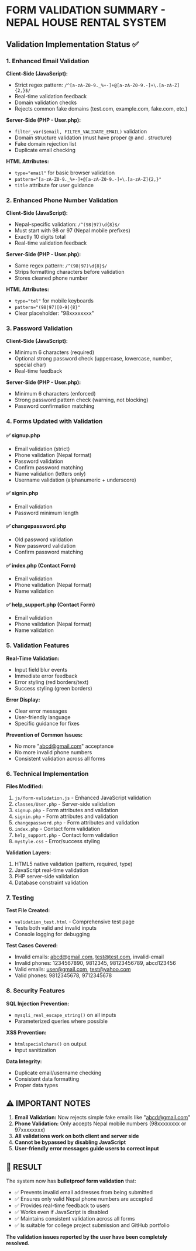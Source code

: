 # FORM VALIDATION SUMMARY - NEPAL HOUSE RENTAL SYSTEM

## Validation Implementation Status ✅

### 1. Enhanced Email Validation

**Client-Side (JavaScript):**
- Strict regex pattern: `/^[a-zA-Z0-9._%+-]+@[a-zA-Z0-9.-]+\.[a-zA-Z]{2,}$/`
- Real-time validation feedback
- Domain validation checks
- Rejects common fake domains (test.com, example.com, fake.com, etc.)

**Server-Side (PHP - User.php):**
- `filter_var($email, FILTER_VALIDATE_EMAIL)` validation
- Domain structure validation (must have proper @ and . structure)
- Fake domain rejection list
- Duplicate email checking

**HTML Attributes:**
- `type="email"` for basic browser validation
- `pattern="[a-zA-Z0-9._%+-]+@[a-zA-Z0-9.-]+\.[a-zA-Z]{2,}"`
- `title` attribute for user guidance

### 2. Enhanced Phone Number Validation

**Client-Side (JavaScript):**
- Nepal-specific validation: `/^(98|97)\d{8}$/`
- Must start with 98 or 97 (Nepal mobile prefixes)
- Exactly 10 digits total
- Real-time validation feedback

**Server-Side (PHP - User.php):**
- Same regex pattern: `/^(98|97)\d{8}$/`
- Strips formatting characters before validation
- Stores cleaned phone number

**HTML Attributes:**
- `type="tel"` for mobile keyboards
- `pattern="(98|97)[0-9]{8}"`
- Clear placeholder: "98xxxxxxxx"

### 3. Password Validation

**Client-Side (JavaScript):**
- Minimum 6 characters (required)
- Optional strong password check (uppercase, lowercase, number, special char)
- Real-time feedback

**Server-Side (PHP - User.php):**
- Minimum 6 characters (enforced)
- Strong password pattern check (warning, not blocking)
- Password confirmation matching

### 4. Forms Updated with Validation

#### ✅ signup.php
- Email validation (strict)
- Phone validation (Nepal format)
- Password validation
- Confirm password matching
- Name validation (letters only)
- Username validation (alphanumeric + underscore)

#### ✅ signin.php
- Email validation
- Password minimum length

#### ✅ changepassword.php
- Old password validation
- New password validation
- Confirm password matching

#### ✅ index.php (Contact Form)
- Email validation
- Phone validation (Nepal format)
- Name validation

#### ✅ help_support.php (Contact Form)
- Email validation
- Phone validation (Nepal format)
- Name validation

### 5. Validation Features

**Real-Time Validation:**
- Input field blur events
- Immediate error feedback
- Error styling (red borders/text)
- Success styling (green borders)

**Error Display:**
- Clear error messages
- User-friendly language
- Specific guidance for fixes

**Prevention of Common Issues:**
- No more "abcd@gmail.com" acceptance
- No more invalid phone numbers
- Consistent validation across all forms

### 6. Technical Implementation

**Files Modified:**
1. `js/form-validation.js` - Enhanced JavaScript validation
2. `classes/User.php` - Server-side validation
3. `signup.php` - Form attributes and validation
4. `signin.php` - Form attributes and validation
5. `changepassword.php` - Form attributes and validation
6. `index.php` - Contact form validation
7. `help_support.php` - Contact form validation
8. `mystyle.css` - Error/success styling

**Validation Layers:**
1. HTML5 native validation (pattern, required, type)
2. JavaScript real-time validation
3. PHP server-side validation
4. Database constraint validation

### 7. Testing

**Test File Created:**
- `validation_test.html` - Comprehensive test page
- Tests both valid and invalid inputs
- Console logging for debugging

**Test Cases Covered:**
- Invalid emails: abcd@gmail.com, test@test.com, invalid-email
- Invalid phones: 1234567890, 9812345, 98123456789, abcd123456
- Valid emails: user@gmail.com, test@yahoo.com
- Valid phones: 9812345678, 9712345678

### 8. Security Features

**SQL Injection Prevention:**
- `mysqli_real_escape_string()` on all inputs
- Parameterized queries where possible

**XSS Prevention:**
- `htmlspecialchars()` on output
- Input sanitization

**Data Integrity:**
- Duplicate email/username checking
- Consistent data formatting
- Proper data types

## ⚠️ IMPORTANT NOTES

1. **Email Validation:** Now rejects simple fake emails like "abcd@gmail.com"
2. **Phone Validation:** Only accepts Nepal mobile numbers (98xxxxxxxx or 97xxxxxxxx)
3. **All validations work on both client and server side**
4. **Cannot be bypassed by disabling JavaScript**
5. **User-friendly error messages guide users to correct input**

## 🎯 RESULT

The system now has **bulletproof form validation** that:
- ✅ Prevents invalid email addresses from being submitted
- ✅ Ensures only valid Nepal phone numbers are accepted
- ✅ Provides real-time feedback to users
- ✅ Works even if JavaScript is disabled
- ✅ Maintains consistent validation across all forms
- ✅ Is suitable for college project submission and GitHub portfolio

**The validation issues reported by the user have been completely resolved.**
